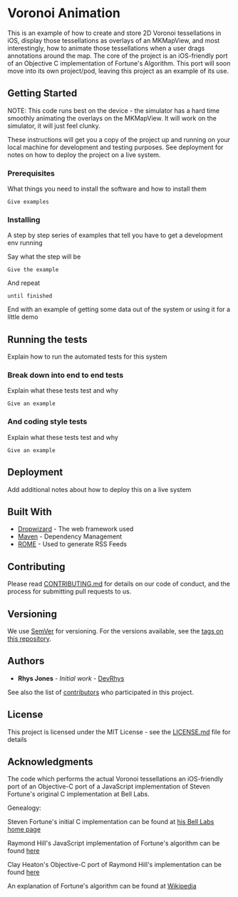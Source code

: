 # Voronoi Animation

This is an example of how to create and store 2D Voronoi tessellations in iOS, display those tessellations as overlays of an MKMapView, and most interestingly, how to animate those tessellations when a user drags annotations around the map. The core of the project is an iOS-friendly port of an Objective C implementation of Fortune's Algorithm. This port will soon move into its own project/pod, leaving this project as an example of its use.

## Getting Started

NOTE: This code runs best on the device - the simulator has a hard time smoothly animating the overlays on the MKMapView. It will work on the simulator, it will just feel clunky.

These instructions will get you a copy of the project up and running on your local machine for development and testing purposes. See deployment for notes on how to deploy the project on a live system.

### Prerequisites

What things you need to install the software and how to install them

```
Give examples
```

### Installing

A step by step series of examples that tell you have to get a development env running

Say what the step will be

```
Give the example
```

And repeat

```
until finished
```

End with an example of getting some data out of the system or using it for a little demo

## Running the tests

Explain how to run the automated tests for this system

### Break down into end to end tests

Explain what these tests test and why

```
Give an example
```

### And coding style tests

Explain what these tests test and why

```
Give an example
```

## Deployment

Add additional notes about how to deploy this on a live system

## Built With

* [Dropwizard](http://www.dropwizard.io/1.0.2/docs/) - The web framework used
* [Maven](https://maven.apache.org/) - Dependency Management
* [ROME](https://rometools.github.io/rome/) - Used to generate RSS Feeds

## Contributing

Please read [CONTRIBUTING.md](https://gist.github.com/PurpleBooth/b24679402957c63ec426) for details on our code of conduct, and the process for submitting pull requests to us.

## Versioning

We use [SemVer](http://semver.org/) for versioning. For the versions available, see the [tags on this repository](https://github.com/your/project/tags).

## Authors

* **Rhys Jones** - *Initial work* - [DevRhys](https://github.com/DevRhys)

See also the list of [contributors](https://github.com/DevRhys/contributors) who participated in this project.

## License

This project is licensed under the MIT License - see the [LICENSE.md](LICENSE.md) file for details

## Acknowledgments

The code which performs the actual Voronoi tessellations an iOS-friendly port of an Objective-C port of a JavaScript implementation of Steven Fortune's original C implementation at Bell Labs.

Genealogy:

Steven Fortune's initial C implementation can be found at [his Bell Labs home page](http://ect.bell-labs.com/who/sjf/)

Raymond Hill's JavaScript implementation of Fortune's algorithm can be found [here]( https://github.com/gorhill/Javascript-Voronoi)

Clay Heaton's Objective-C port of Raymond Hill's implementation can be found [here](https://github.com/clayheaton/objcvoronoi)

An explanation of Fortune's algorithm can be found at [Wikipedia](https://en.wikipedia.org/wiki/Fortune%27s_algorithm)
